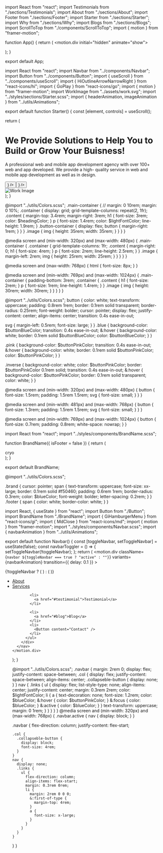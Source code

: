 import React from "react";
import Testimonials from "./sections/Testimonials";
import About from "./sections/About";
import Footer from "./sections/Footer";
import Starter from "./sections/Starter";
import Why from "./sections/Why";
import Blogs from "./sections/Blogs";
import ScrollToTop from "./components/ScrollToTop";
import { motion } from "framer-motion";

function App() {
return (
<motion.div initial="hidden" animate="show">
<ScrollToTop />
<Starter />
<About />
<Why />
<Testimonials />
<Blogs />
<Footer />
</motion.div>
);
}

export default App;

import React from "react";
import Navbar from "../components/Navbar";
import Button from "../components/Button";
import { useScroll } from "../components/useScroll";
import { HiOutlineArrowNarrowRight } from "react-icons/hi";
import { GoPlay } from "react-icons/go";
import { motion } from "framer-motion";
import WorkImage from "../assets/work.svg";
import "../styles/sections/Starter.scss";
import { headerAnimation, imageAnimation } from "../utils/Animations";

export default function Starter() {
const [element, controls] = useScroll();

return (
<div className="main-container" ref={element}>
<Navbar />
<div className="container">
<motion.div
className="content"
variants={headerAnimation}
animate={controls}
transition={{ delay: 0.2, type: "tween" }} >
<h1>
We Provide Solutions to Help You to Build or Grow Your Buisness!
</h1>
<p>
A professional web and mobile app development agency with over 100+
web and app developed. We provide a high- quality service in web and
mobile app development as well as in design.
</p>
<div className="button-container">
<Button content="Watch Video" icon={<GoPlay />} />
<Button
color="pink"
content="Request Quote"
icon={<HiOutlineArrowNarrowRight />}
/>
</div>
</motion.div>
<motion.div
className="image"
variants={imageAnimation}
animate={controls}
transition={{ type: "tween" }} >
<img src={WorkImage} alt="Work Image" />
</motion.div>
</div>
</div>
);
}

@import "../utils/Colors.scss";
.main-container {
// margin: 0 10rem;
margin: 0 10%;
.container {
display: grid;
grid-template-columns: repeat(2, 1fr);
.content {
margin-top: 3.4rem;
margin-right: 3rem;
h1 {
font-size: 3rem;
color: $headingColor;
}
p {
font-size: 1.4rem;
color: $lightFontColor;
line-height: 1.9rem;
}
.button-container {
display: flex;
button {
margin-right: 1rem;
}
}
}
.image {
img {
height: 35rem;
width: 35rem;
}
}
}
}

@media screen and (min-width: 320px) and (max-width: 480px) {
.main-container {
.container {
grid-template-columns: 1fr;
.content {
margin-right: 0;
h1 {
font-size: 4rem;
}
p {
font-size: 2rem;
line-height: 2.5rem;
}
}
.image {
margin-left: 2rem;
img {
height: 25rem;
width: 25rem;
}
}
}
}
}

@media screen and (max-width: 768px) {
html {
font-size: 8px;
}
}

@media screen and (min-width: 769px) and (max-width: 1024px) {
.main-container {
padding-bottom: 3rem;
.container {
.content {
h1 {
font-size: 2rem;
}
p {
font-size: 1rem;
line-height: 1.4rem;
}
}
.image {
img {
height: 30rem;
width: 30rem;
}
}
}
}
}

@import "../utils/Colors.scss";
button {
color: white;
text-transform: uppercase;
padding: 0.8rem 1rem;
border: 0.1rem solid transparent;
border-radius: 0.25rem;
font-weight: bolder;
cursor: pointer;
display: flex;
justify-content: center;
align-items: center;
transition: 0.4s ease-in-out;

svg {
margin-left: 0.5rem;
font-size: large;
}
}
.blue {
background-color: $buttonBlueColor;
transition: 0.4s ease-in-out;
&:hover {
background-color: white;
border: 0.1rem solid $buttonBlueColor;
color: $buttonBlueColor;
}
}

.pink {
background-color: $buttonPinkColor;
transition: 0.4s ease-in-out;
&:hover {
background-color: white;
border: 0.1rem solid $buttonPinkColor;
color: $buttonPinkColor;
}
}

.inverse {
background-color: white;
color: $buttonPinkColor;
border: $buttonPinkColor 0.1rem solid;
transition: 0.4s ease-in-out;
&:hover {
background-color: $buttonPinkColor;
border: 0.1rem solid transparent;
color: white;
}
}

@media screen and (min-width: 320px) and (max-width: 480px) {
button {
font-size: 1.5rem;
padding: 1.5rem 1.5rem;
svg {
font-size: small;
}
}
}

@media screen and (min-width: 481px) and (max-width: 768px) {
button {
font-size: 1.3rem;
padding: 1.5rem 1.5rem;
svg {
font-size: small;
}
}
}

@media screen and (min-width: 769px) and (max-width: 1024px) {
button {
font-size: 0.7rem;
padding: 0.8rem;
white-space: nowrap;
}
}

import React from "react";
import "../styles/components/BrandName.scss";

function BrandName({ isFooter = false }) {
return (
<div className={`brand ${isFooter === true ? "footer" : ""}`}>
<span>cryo</span>
</div>
);
}

export default BrandName;

@import "../utils/Colors.scss";

.brand {
cursor: pointer;
span {
text-transform: uppercase;
font-size: xx-large;
border: 0.1rem solid #f50460;
padding: 0.6rem 1rem;
border-radius: 0.3rem;
color: $blueColor;
font-weight: bolder;
letter-spacing: 0.2rem;
}
}
.footer {
span {
color: white;
border-color: white;
}
}

import React, { useState } from "react";
import Button from "./Button";
import BrandName from "./BrandName";
import { GiHamburgerMenu } from "react-icons/gi";
import { MdClose } from "react-icons/md";
import { motion } from "framer-motion";
import "../styles/components/Navbar.scss";
import { navbarAnimation } from "../utils/Animations";

export default function Navbar() {
const [toggleNavbar, setToggleNavbar] = useState(false);
const navbarToggler = () => {
setToggleNavbar(!toggleNavbar);
};
return (
<motion.div
className={`navbar ${toggleNavbar === true ? "active" : ""}`}
variants={navbarAnimation}
transition={{ delay: 0.1 }} >
<div className="col">
<BrandName />
<div className="collapseble-button">
{!toggleNavbar ? (
<GiHamburgerMenu onClick={navbarToggler} />
) : (
<MdClose onClick={navbarToggler} />
)}
</div>
</div>
<nav>
<div className="links">
<ul>
<li>
<a href="#about">About</a>
</li>
<li>
<a href="#services">Services</a>
</li>

            <li>
              <a href="#testimonial">Testimonial</a>
            </li>

            <li>
              <a href="#blog">Blog</a>
            </li>
            <li>
              <Button content="Contact" />
            </li>
          </ul>
        </div>
      </nav>
    </motion.div>

);
}

@import "../utils/Colors.scss";
.navbar {
margin: 2rem 0;
display: flex;
justify-content: space-between;
.col {
display: flex;
justify-content: space-between;
align-items: center;
.collapseble-button {
display: none;
}
}
nav {
.links {
ul {
display: flex;
list-style-type: none;
align-items: center;
justify-content: center;
margin: 0.3rem 2rem;
color: $lightFontColor;
li {
a {
text-decoration: none;
font-size: 1.2rem;
color: $blueColor;
&:hover {
color: $buttonPinkColor;
}
&:focus {
color: $blueColor;
}
&:active {
color: $blueColor;
}
}
text-transform: uppercase;
margin: 0 1rem;
}
}
}
}
}
@media screen and (min-width: 320px) and (max-width: 768px) {
.navbar.active {
nav {
display: block;
}
}

.navbar {
flex-direction: column;
justify-content: flex-start;

    .col {
      .collapseble-button {
        display: block;
        font-size: 4rem;
      }
    }
    nav {
      display: none;
      .links {
        ul {
          flex-direction: column;
          align-items: flex-start;
          margin: 0.3rem 0rem;
          li {
            margin: 2rem 0 0 0;
            &:first-of-type {
              margin-top: 4rem;
            }
            a {
              font-size: x-large;
            }
          }
        }
      }
    }

}
}

